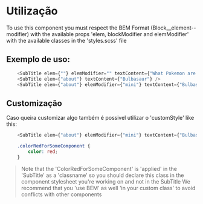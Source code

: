 # Utilização
To use this component you must respect the BEM Format (Block__element--modifier) with the available props 'elem, blockModifier and elemModifier' with the available classes in the 'styles.scss' file

## Exemplo de uso:

```javascript
    <SubTitle elem={""} elemModifier="" textContent={"What Pokemon are you looking for?"}/>
    <SubTitle elem={"about"} textContent={"Bulbasaur"} />
    <SubTitle elem={"about"} elemModifier={"mini"} textContent={"Bulbasaur"} />
```

## Customização

Caso queira customizar algo também é possivel utilizar o 'customStyle' like this:

```javascript
    <SubTitle elem={"about"} elemModifier={"mini"} textContent={"Bulbasaur"} customStyle={'ColorRedForSomeComponent'} />
```
```scss
    .colorRedForSomeComponent {
        color: red;
    }
```

> Note that the 'ColorRedForSomeComponent' is 'applied' in the 'SubTitle' as a 'classname' so you should declare this class in the component stylesheet you're working on and not in the SubTitle
> We recommend that you 'use BEM' as well 'in your custom class' to avoid conflicts with other components